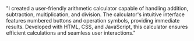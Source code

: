 "I created a user-friendly arithmetic calculator capable of handling addition, subtraction, multiplication, and division. The calculator's intuitive interface features numbered buttons and operation symbols, providing immediate results. Developed with HTML, CSS, and JavaScript, this calculator ensures efficient calculations and seamless user interactions."
